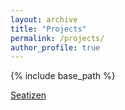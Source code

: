 ```yaml
---
layout: archive
title: "Projects"
permalink: /projects/
author_profile: true
---
```


{% include base_path %}

<a href="http://Yinsight.github.io/files/Seatizens.pdf" target="_blank">Seatizen</a>
